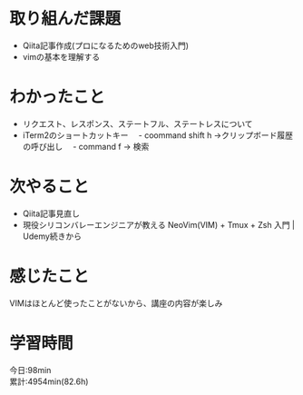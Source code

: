 # 取り組んだ課題     
- Qiita記事作成(プロになるためのweb技術入門) 
- vimの基本を理解する
# わかったこと   
- リクエスト、レスポンス、ステートフル、ステートレスについて
- iTerm2のショートカットキー
　- coommand shift h →クリップボード履歴の呼び出し
　- command f → 検索
# 次やること
- Qiita記事見直し
- 現役シリコンバレーエンジニアが教える NeoVim(VIM) + Tmux + Zsh 入門 | Udemy続きから  
# 感じたこと
VIMはほとんど使ったことがないから、講座の内容が楽しみ
# 学習時間  
今日:98min  
累計:4954min(82.6h)  
